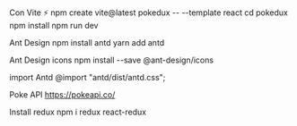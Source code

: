Con Vite ⚡
npm create vite@latest pokedux -- --template react
cd pokedux
npm install
npm run dev

Ant Design
npm install antd
yarn add antd

Ant Design icons
npm install --save @ant-design/icons

import Antd
@import "antd/dist/antd.css";

Poke API
https://pokeapi.co/

Install redux
npm i redux react-redux
